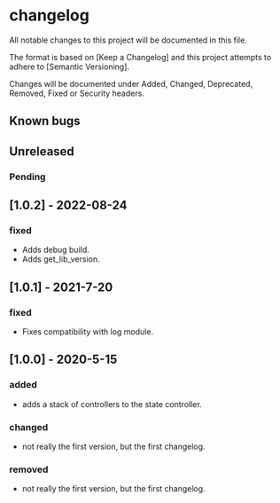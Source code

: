 # changelog

All notable changes to this project will be documented in this file.

The format is based on [Keep a Changelog] and this project attempts to adhere to [Semantic Versioning].

Changes will be documented under Added, Changed, Deprecated, Removed, Fixed or Security headers.

## Known bugs

## Unreleased

### Pending

## [1.0.2] - 2022-08-24
### fixed
- Adds debug build.
- Adds get_lib_version.

## [1.0.1] - 2021-7-20
### fixed
- Fixes compatibility with log module.

## [1.0.0] - 2020-5-15
### added

- adds a stack of controllers to the state controller.

### changed

- not really the first version, but the first changelog.

### removed

- not really the first version, but the first changelog.
